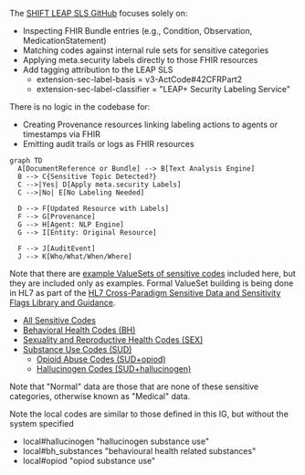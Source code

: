 The [SHIFT LEAP SLS GitHub](https://github.com/SHIFT-Task-Force/leap-sls) focuses solely on:

- Inspecting FHIR Bundle entries (e.g., Condition, Observation, MedicationStatement)
- Matching codes against internal rule sets for sensitive categories
- Applying meta.security labels directly to those FHIR resources
- Add tagging attribution to the LEAP SLS
  - extension-sec-label-basis = v3-ActCode#42CFRPart2
  - extension-sec-label-classifier = "LEAP+ Security Labeling Service"

There is no logic in the codebase for:

- Creating Provenance resources linking labeling actions to agents or timestamps via FHIR
- Emitting audit trails or logs as FHIR resources

```mermaid
graph TD
  A[DocumentReference or Bundle] --> B[Text Analysis Engine]
  B --> C{Sensitive Topic Detected?}
  C -->|Yes| D[Apply meta.security Labels]
  C -->|No| E[No Labeling Needed]

  D --> F[Updated Resource with Labels]
  F --> G[Provenance]
  G --> H[Agent: NLP Engine]
  G --> I[Entity: Original Resource]

  F --> J[AuditEvent]
  J --> K[Who/What/When/Where]
  ```

<div markdown="1" class="stu-note">

Note that there are [example ValueSets of sensitive codes](artifacts.html#securitylabelingservices) included here, but they are included only as examples. Formal ValueSet building is being done in HL7 as part of the [HL7 Cross-Paradigm Sensitive Data and Sensitivity Flags Library and Guidance](https://confluence.hl7.org/spaces/CGP/pages/321160258/Cross-Paradigm+Sensitive+Data+and+Sensitivity+Flags+Library+and+Guidance).
</div>

- [All Sensitive Codes](ValueSet-ExampleSensitiveCodes.html)
- [Behavioral Health Codes (BH)](ValueSet-ExampleBehavioralHealthCodes.html)
- [Sexuality and Reproductive Health Codes (SEX)](ValueSet-ExampleSexualityAndReproductiveHealthCodes.html)
- [Substance Use Codes (SUD)](ValueSet-ExampleSubstanceUseCodes.html)
  - [Opioid Abuse Codes (SUD+opiod)](ValueSet-ExampleOpioidCodes.html)
  - [Hallucinogen Codes (SUD+hallucinogen)](ValueSet-ExampleHallucinogenCodes.html)

Note that "Normal" data are those that are none of these sensitive categories, otherwise known as "Medical" data.

Note the local codes are similar to those defined in this IG, but without the system specified
- local#hallucinogen "hallucinogen substance use"
- local#bh_substances "behavioural health related substances"
- local#opiod "opiod substance use"
